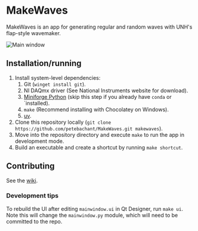 # MakeWaves

MakeWaves is an app for generating regular and random waves with UNH's
flap-style wavemaker.

![Main window](http://i.imgur.com/9If9o2u.png)

## Installation/running

1. Install system-level dependencies:
   1. Git (`winget install git`).
   1. NI DAQmx driver (See National Instruments website for download).
   1. [Miniforge Python](https://conda-forge.org/miniforge/)
      (skip this step if you already have `conda` or `installed).
   1. `make` (Recommend installing with Chocolatey on Windows).
   1. [uv](https://docs.astral.sh/uv/#installation).
2. Clone this repository locally
   (`git clone https://github.com/petebachant/MakeWaves.git makewaves`).
3. Move into the repository directory and execute `make` to run the app in
   development mode.
4. Build an executable and create a shortcut by running `make shortcut`.

## Contributing

See the [wiki](https://github.com/petebachant/MakeWaves/wiki#wiki-contributing).

### Development tips

To rebuild the UI after editing `mainwindow.ui` in Qt Designer, run `make ui`.
Note this will change the `mainwindow.py` module, which will need to be
committed to the repo.

